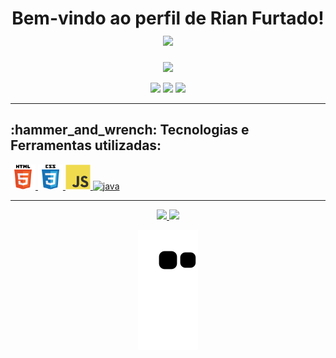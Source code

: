 <h1 align="center">
  Bem-vindo ao perfil de Rian Furtado!
  <img src="https://media.giphy.com/media/hvRJCLFzcasrR4ia7z/giphy.gif" width="28">
</h1>


<!-- Typing SVG by DenverCoder1 - https://github.com/DenverCoder1/readme-typing-svg -->
<p align="center">
  <a href="https://git.io/typing-svg"><img src="https://readme-typing-svg.herokuapp.com?color=%2322779C&size=25&lines=Desenvolvedor+JAVA+-+J%C3%BAnior+!;Sempre+aprendendo+algo+novo+!"></a>
</p>


<div align="center"> 
  
  <a href="https://instagram.com/rian_ffurtado" target="_blank"><img src="https://img.shields.io/badge/-Instagram-%23E4405F?style=for-the-badge&logo=instagram&logoColor=white" target="_blank"></a>
  <a href = "mailto:rianoliveirafurtado@gmail.com"><img src="https://img.shields.io/badge/-Gmail-%23333?style=for-the-badge&logo=gmail&logoColor=white" target="_blank"></a>
  <a href="https://www.linkedin.com/in/rian-ffurtado-1611601bb/" target="_blank"><img src="https://img.shields.io/badge/-LinkedIn-%230077B5?style=for-the-badge&logo=linkedin&logoColor=white" target="_blank"></a> 
  
<hr>
  
  <h2 align="left">:hammer_and_wrench: Tecnologias e Ferramentas utilizadas:</h2>
<p align="left">
    <a href="https://www.w3.org/html/" target="_blank"> <img src="https://raw.githubusercontent.com/devicons/devicon/master/icons/html5/html5-original-wordmark.svg" alt="html5" width="40" height="40"/> </a>
    <a href="https://www.w3schools.com/css/" target="_blank"> <img src="https://raw.githubusercontent.com/devicons/devicon/master/icons/css3/css3-original-wordmark.svg" alt="css3" width="40" height="40"/> </a>
    <a href="https://developer.mozilla.org/en-US/docs/Web/JavaScript" target="_blank"> <img src="https://raw.githubusercontent.com/devicons/devicon/master/icons/javascript/javascript-original.svg" alt="javascript" width="40" height="40"/> </a>
    <a href="https://docs.oracle.com/en/java/javase/17/" target="_blank"> <img src="https://cdn.jsdelivr.net/gh/devicons/devicon/icons/java/java-plain-wordmark.svg" alt="java" width="50" height="50"/> </a>
  <hr>
 
 <div align="center">
  <a href="https://github.com/Rian-Furtado">
  <img height="180em" src="https://github-readme-stats.vercel.app/api?username=Rian-Furtado&show_icons=true&theme=dracula&include_all_commits=true&count_private=true"/>
  <img height="180em" src="https://github-readme-stats.vercel.app/api/top-langs/?username=Rian-Furtado&layout=compact&langs_count=7&theme=dracula"/>
</div>
 
   ![Snake animation](https://github.com/rafaballerini/rafaballerini/blob/output/github-contribution-grid-snake.svg)

